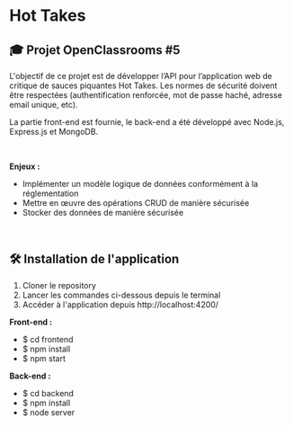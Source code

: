 # Hot Takes

## 🎓 Projet OpenClassrooms #5

L'objectif de ce projet est de développer lʼAPI pour lʼapplication web de critique de sauces piquantes Hot Takes. Les normes de sécurité doivent être respectées (authentification renforcée, mot de passe haché, adresse email unique, etc). 

La partie front-end est fournie, le back-end a été développé avec Node.js, Express.js et MongoDB.


<br>

**Enjeux :**
- Implémenter un modèle logique de données conformément à la réglementation
- Mettre en œuvre des opérations CRUD de manière sécurisée
- Stocker des données de manière sécurisée
<br>

## 🛠️ Installation de l'application

1. Cloner le repository
2. Lancer les commandes ci-dessous depuis le terminal
3. Accéder à l'application depuis http://localhost:4200/

**Front-end :**
- $ cd frontend
- $ npm install
- $ npm start

**Back-end :**
- $ cd backend
- $ npm install
- $ node server
